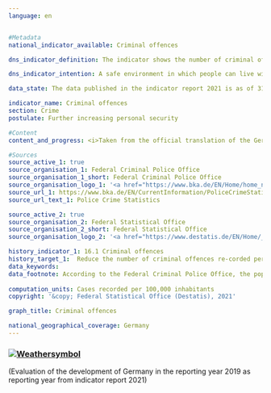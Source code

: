 ```yaml
---
language: en    


#Metadata    
national_indicator_available: Criminal offences    

dns_indicator_definition: The indicator shows the number of criminal offences reported to the police per 100,000 inhabitants.    

dns_indicator_intention: A safe environment in which people can live without fear of lawlessness and crime is an essential prerequisite for sustainable development. The target is therefore to bring the number of recorded criminal offences per 100,000 inhabitants down to less than 6,500 by 2030.    

data_state: The data published in the indicator report 2021 is as of 31.12.2020. The data shown on the DNS-Online-Platform is updated regularly, so that more current data may be available online than published in the indicator report 2021.    

indicator_name: Criminal offences    
section: Crime    
postulate: Further increasing personal security    

#Content    
content_and_progress: <i>Taken from the official translation of the German Sustainable Development Strategy</i><br><br>The indicator covers all criminal offences recorded in the Police Crime Statistics. These are criminal offences reported to and fully processed by the police, except offences against the security of the state, traffic offences and administrative offences.<br><br>Criminal offences committed outside the Federal Republic of Germany are not included, nor are offences that are not within the remit of the police, such as financial and tax offences, or are reported directly to and processed by the public prosecution office, such as offences relating to false testimony in court.<br><br>The Police Crime Statistics publications are compiled annually based on the data available from the Land Criminal Police Offices and the Federal Criminal Police Office. To calculate the number of criminal offences per 100,000 inhabitants, (extrapolated) population figures based on the 2011 census are used for the entire time series. This methodology allows comparisons over time to be made from 1993 onwards. It should be noted that this results in discrepancies in relation to the Police Crime Statistics data published prior to 2013.<br><br>Changes in the Police Crime Statistics do not always reflect actual changes, as the statistics cover only that proportion of criminal activity that officially comes to the attention of the police. Since there is no statistical data on offences which go unreported, such crimes cannot be reflected in the Police Crime Statistics. However, the proportion of reported versus unreported crime was investigated in 2012 and 2017 by means of the German Victim Survey. For the offences dealt with in the survey, no statistically significant change in reporting rates was found between 2012 and 2017.<br><br>The number of offences was 6,548 per 100,000 inhabitants in 2019. If the trend seen in recent years continues, the target value of fewer than 6,500 offences set for 2030 will be achieved. The indicator fell by 21.6% between 1993 and 2019. This trajectory, however, has not been continuous. For instance, it increased from 2000 to 2004, before entering a slight decline which continued until 2010. The large number of people who entered Germany as refugees and asylum-seekers from 2015 on is also reflected in the Police Crime Statistics, with violation of the legislation concerning foreigners (e.g. illegal entry) soaring by 211.8% in 2016 compared with 2014. Such offences had fallen drastically by 2019, though, when they made up only 3% of all criminal offences. Even when violations of the legislation concerning foreigners are accounted for, the total number of criminal offences registered by the police was lower in 2019 than in previous years.<br><br>In 2019, the total number of criminal offences registered by the police was 5.4 million. Of these, 1.6% involved domestic burglary, 15.3% involved fraud and 2.4% involved dangerous and serious bodily injury. Between 2014 and 2019, the incidence of domestic burglary fell by 42.7% and fraud fell by 14%, while cases of dangerous and serious bodily injury rose by 5.8%. The success rate for solving cases was 57.5% of all offences registered by the police in 2019, roughly the same as in the previous year. There were significant differences, however, depending on the type of criminal offence. For domestic burglary, for example, the rate of cases solved was only 17.4%. By contrast, 66.6% of fraud offences and 82.9% of cases of serious and grievous bodily harm cases were cleared up. The comparatively low success rate for domestic burglary is related to a high rate of reporting combined with the comparatively infrequent existence of solid leads pointing to the perpetrators. This is in sharp contrast to cases of fraud and bodily injury. These crimes have high clear-up rates because, in most cases, the identity of the suspect becomes known to the police as the crime is reported.    

#Sources    
source_active_1: true
source_organisation_1: Federal Criminal Police Office
source_organisation_1_short: Federal Criminal Police Office
source_organisation_logo_1: '<a href="https://www.bka.de/EN/Home/home_node.html"><img src="https://g205sdgs.github.io/sdg-indicators/public/LogosEn/bka.png" alt=" Federal Criminal Police Office" title="Click here to visit the homepage of the organization" style="border: transparent"/></a>'
source_url_1: https://www.bka.de/EN/CurrentInformation/PoliceCrimeStatistics/policecrimestatistics_node.html                        
source_url_text_1: Police Crime Statistics                        

source_active_2: true
source_organisation_2: Federal Statistical Office
source_organisation_2_short: Federal Statistical Office
source_organisation_logo_2: '<a href="https://www.destatis.de/EN/Home/_node.html"><img src="https://g205sdgs.github.io/sdg-indicators/public/LogosEn/destatis.png" alt=" Federal Statistical Office" title="Click here to visit the homepage of the organization" style="border: transparent"/></a>'    

history_indicator_1: 16.1 Criminal offences                    
history_target_1:  Reduce the number of criminal offences re-corded per 100,000 inhabitants to less than 6,500 by 2030    
data_keywords:    
data_footnote: According to the Federal Criminal Police Office, the population numbers relate to the previous year.    
    
computation_units: Cases recorded per 100,000 inhabitants    
copyright: '&copy; Federal Statistical Office (Destatis), 2021'    

graph_title: Criminal offences    

national_geographical_coverage: Germany    
---    
```

<div>
  <div class="my-header">
    <h3>
      <a href="https://sustainabledevelopment-deutschland.github.io/en/status/"><img src="https://g205sdgs.github.io/sdg-indicators/public/Wettersymbole/Sonne.png" title="The indicator is "on track" and is expected to meet or is already meeting the target if development continues." alt="Weathersymbol" />
      </a>
    </h3>
  </div>
  <div class="my-header-note">
    <span> (Evaluation of the development of Germany in the reporting year 2019 as reporting year from indicator report 2021)</span>
  </div>
</div>
